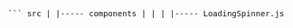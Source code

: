 <pre lang="markdown"> ``` src | |----- components | | | |----- LoadingSpinner.js | |----- PrivateRoute.js | |----- Pages | | | |----- Dashboard.js | |----- Dashboard.css | |----- Login.js | |----- ResourceUploader.js | |----- Roadmaps.js | |----- Roadmaps.css | |----- StudyPlanCreator.js | |----- StudyPlanCreator.css | |----- Signup.js | |----- Services | | | |----- authService.js | |----- firebaseConfig | |----- App.js |----- App.css |----- index.js |----- index.css ``` </pre>
